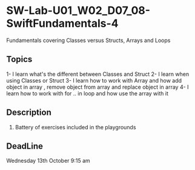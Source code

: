 # SW-Lab-U01_W02_D07_08-SwiftFundamentals-4
Fundamentals covering Classes versus Structs, Arrays and Loops

## Topics
1- I learn what's the different between Classes and Struct
2- I learn when using Classes or Struct
3- I learn how to work with Array and how add object in array , remove object from array and replace object in array
4- I learn how to work with for .. in loop and how use the array with it
 
 
 ## Description

1. Battery of exercises included in the playgrounds

## DeadLine 
Wednesday 13th October 9:15 am
